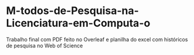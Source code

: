 # M-todos-de-Pesquisa-na-Licenciatura-em-Computa-o
Trabalho final com PDF feito no Overleaf e planilha do excel com históricos de pesquisa no Web of Science 
